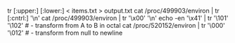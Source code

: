 tr [:upper:] [:lower:] < items.txt > output.txt 
cat /proc/499903/environ | tr [:cntrl:] '\n'
cat /proc/499903/environ | tr '\x00' '\n'
echo -en '\x41' | tr '\101' '\102'                                      # - transform from A to B in octal
cat /proc/520152/environ | tr '\000' '\012'                             # - transform from null to newline
